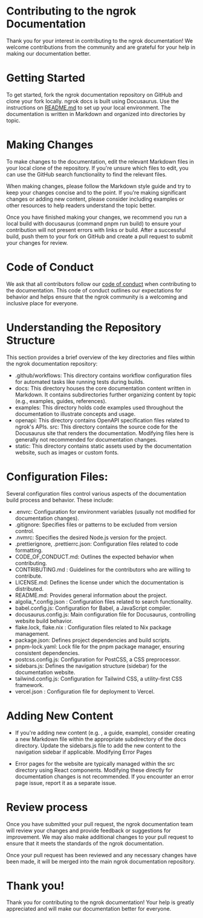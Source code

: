 # Contributing to the ngrok Documentation

Thank you for your interest in contributing to the ngrok documentation! We welcome contributions from the community and are grateful for your help in making our documentation better.

# Getting Started

To get started, fork the ngrok documentation repository on GitHub and clone your fork locally. ngrok docs is built using Docusaurus. Use the instructions on [README.md](https://github.com/ngrok/ngrok-docs/blob/main/README.md) to set up your local environment. The documentation is written in Markdown and organized into directories by topic.

# Making Changes

To make changes to the documentation, edit the relevant Markdown files in your local clone of the repository. If you're unsure which files to edit, you can use the GitHub search functionality to find the relevant files.

When making changes, please follow the Markdown style guide and try to keep your changes concise and to the point. If you're making significant changes or adding new content, please consider including examples or other resources to help readers understand the topic better.

Once you have finished making your changes, we recommend you run a local build with docusaurus (command pnpm run build) to ensure your contribution will not present errors with links or build. After a successful build, push them to your fork on GitHub and create a pull request to submit your changes for review.

# Code of Conduct
We ask that all contributors follow our [code of conduct](https://github.com/ngrok/ngrok-docs/blob/main/CODE_OF_CONDUCT.md) when contributing to the documentation. This code of conduct outlines our expectations for behavior and helps ensure that the ngrok community is a welcoming and inclusive place for everyone.

# Understanding the Repository Structure

This section provides a brief overview of the key directories and files within the ngrok documentation repository:

* .github/workflows: This directory contains workflow configuration files for automated tasks like running tests during builds.
* docs: This directory houses the core documentation content written in Markdown. It contains subdirectories further organizing content by topic (e.g., examples, guides, references).
* examples: This directory holds code examples used throughout the documentation to illustrate concepts and usage.
* openapi: This directory contains OpenAPI specification files related to ngrok's APIs.
src: This directory contains the source code for the Docusaurus site that renders the documentation. Modifying files here is generally not recommended for documentation changes.
* static: This directory contains static assets used by the documentation website, such as images or custom fonts.

# Configuration Files:

Several configuration files control various aspects of the documentation build process and behavior. These include:

* .envrc: Configuration for environment variables (usually not modified for documentation changes).
* .gitignore: Specifies files or patterns to be excluded from version control.
* .nvmrc: Specifies the desired Node.js version for the project.
* .prettierignore, .prettierrc.json: Configuration files related to code formatting.
* CODE_OF_CONDUCT.md: Outlines the expected behavior when contributing.
* CONTRIBUTING.md : Guidelines for the contributors who are willing to contribute.
* LICENSE.md: Defines the license under which the documentation is distributed.
* README.md: Provides general information about the project.
* algolia_*.config.json : Configuration files related to search functionality.
* babel.config.js: Configuration for Babel, a JavaScript compiler.
* docusaurus.config.js: Main configuration file for Docusaurus, controlling website build behavior.
* flake.lock, flake.nix : Configuration files related to Nix package management.
* package.json: Defines project dependencies and build scripts.
* pnpm-lock.yaml: Lock file for the pnpm package manager, ensuring consistent dependencies.
* postcss.config.js: Configuration for PostCSS, a CSS preprocessor.
* sidebars.js: Defines the navigation structure (sidebar) for the documentation website.
* tailwind.config.js: Configuration for Tailwind CSS, a utility-first CSS framework.
* vercel.json : Configuration file for deployment to Vercel.

# Adding New Content

* If you're adding new content (e.g. , a guide, example), consider creating a new Markdown file within the appropriate subdirectory of the docs directory.
Update the sidebars.js file to add the new content to the navigation sidebar if applicable.
Modifying Error Pages

* Error pages for the website are typically managed within the src directory using React components. Modifying these directly for documentation changes is not recommended. If you encounter an error page issue, report it as a separate issue.

# Review process
Once you have submitted your pull request, the ngrok documentation team will review your changes and provide feedback or suggestions for improvement. We may also make additional changes to your pull request to ensure that it meets the standards of the ngrok documentation.

Once your pull request has been reviewed and any necessary changes have been made, it will be merged into the main ngrok documentation repository.

# Thank you!
Thank you for contributing to the ngrok documentation! Your help is greatly appreciated and will make our documentation better for everyone.